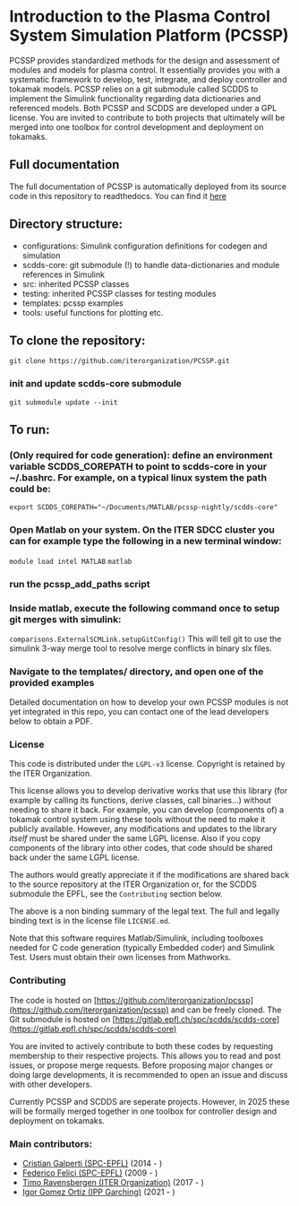 # Introduction to the Plasma Control System Simulation Platform (PCSSP)
PCSSP provides standardized methods for the design and assessment of modules and models for plasma control. It essentially provides you with a systematic framework to develop, test, integrate, and deploy controller and tokamak models. PCSSP relies on a git submodule called SCDDS to implement the Simulink functionality regarding data dictionaries and referenced models. Both PCSSP and SCDDS are developed under a GPL license. You are invited to contribute to both projects that ultimately will be merged into one toolbox for control development and deployment on tokamaks.

## Full documentation
The full documentation of PCSSP is automatically deployed from its source code in this repository to readthedocs. You can find it [here](https://pcssp.readthedocs.io/en/latest/index.html) 

## Directory structure:
- configurations: Simulink configuration definitions for codegen and simulation
- scdds-core: git submodule (!) to handle data-dictionaries and module references in Simulink
- src: inherited PCSSP classes
- testing: inherited PCSSP classes for testing modules
- templates: pcssp examples
- tools: useful functions for plotting etc.

## To clone the repository:
`git clone https://github.com/iterorganization/PCSSP.git`
### init and update scdds-core submodule
`git submodule update --init`

## To run:
### (Only required for code generation): define an environment variable SCDDS_COREPATH to point to scdds-core in your ~/.bashrc. For example, on a typical linux system the path could be:
`export SCDDS_COREPATH="~/Documents/MATLAB/pcssp-nightly/scdds-core"`

### Open Matlab on your system. On the ITER SDCC cluster you can for example type the following in a new terminal window:
`module load intel MATLAB`
`matlab`
### run the pcssp_add_paths script

### Inside matlab, execute the following command once to setup git merges with simulink:
`comparisons.ExternalSCMLink.setupGitConfig()`
This will tell git to use the simulink 3-way merge tool to resolve merge conflicts in binary slx files. 

### Navigate to the templates/ directory, and open one of the provided examples
Detailed documentation on how to develop your own PCSSP modules is not yet integrated in this repo, you can contact one of the lead developers below to obtain a PDF.

### License
This code is distributed under the `LGPL-v3` license. Copyright is retained by the ITER Organization.

This license allows you to develop derivative works that use this library (for example by calling its functions, derive classes, call binaries...) without needing to share it back. For example, you can develop (components of) a tokamak control system using these tools without the need to make it publicly available.
However, any modifications and updates to the library _itself_ must be shared under the same LGPL license. Also if you copy components of the library into other codes, that code should be shared back under the same LGPL license.

The authors would greatly appreciate it if the modifications are shared back to the source repository at the ITER Organization or, for the SCDDS submodule the EPFL, see the `Contributing` section below.

The above is a non binding summary of the legal text. The full and legally binding text is in the license file `LICENSE.md`.

Note that this software requires Matlab/Simulink, including toolboxes needed for C code generation (typically Embedded coder) and Simulink Test. Users must obtain their own licenses from Mathworks.

### Contributing
The code is hosted on [https://github.com/iterorganization/pcssp](https://github.com/iterorganization/pcssp) and can be freely cloned. The Git submodule is hosted on [https://gitlab.epfl.ch/spc/scdds/scdds-core](https://gitlab.epfl.ch/spc/scdds/scdds-core) 

You are invited to actively contribute to both these codes by requesting membership to their respective projects. This allows you to read and post issues, or propose merge requests. Before proposing major changes or doing large developments, it is recommended to open an issue and discuss with other developers.

Currently PCSSP and SCDDS are seperate projects. However, in 2025 these will be formally merged together in one toolbox for controller design and deployment on tokamaks.

### Main contributors:

* [Cristian Galperti (SPC-EPFL)](mailto:cristian.galperti@epfl.ch) (2014 - )
* [Federico Felici (SPC-EPFL)](mailto:federico.felici@epfl.ch) (2009 - )
* [Timo Ravensbergen (ITER Organization)](mailto:timo.ravensbergen@iter.org) (2017 - )
* [Igor Gomez Ortiz (IPP Garching)](mailto:igor.gomez@ipp.mpg.de) (2021 - )
